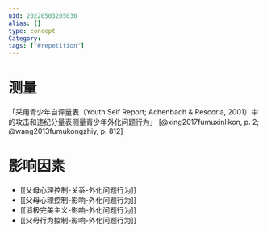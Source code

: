 ```yaml
---
uid: 20220503205030
alias: []
type: concept
Category: 
tags: ["#repetition"]
---
```


# 测量

「采用青少年自评量表（Youth Self Report; Achenbach & Rescorla, 2001）中的攻击和违纪分量表测量青少年外化问题行为」 [@xing2017fumuxinlikon, p. 2;  @wang2013fumukongzhiy, p. 812]

# 影响因素

- [[父母心理控制-关系-外化问题行为]]
- [[父母心理控制-影响-外化问题行为]]
- [[消极完美主义-影响-外化问题行为]]
- [[父母行为控制-影响-外化问题行为]]